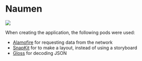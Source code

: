 # Naumen

![](https://media.giphy.com/media/KcPUeqstEawscdmrbM/giphy.gif)

When creating the application, the following pods were used:

- [Alamofire](https://github.com/Alamofire/Alamofire) for requesting data from the network
- [SnapKit](https://github.com/SnapKit/SnapKit) for to make a layout, instead of using a storyboard
- [Gloss](https://github.com/hkellaway/Gloss) for decoding JSON
